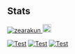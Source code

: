 ## Stats
 <a href="https://github.com/zearakun/"><img src="https://komarev.com/ghpvc/?username=zearakun" alt="zearakun" />
 <a href="http://twitter.com/zearakun"><img height="20" src="https://img.shields.io/twitter/follow/za_python?label=Twitter&logo=twitter&style=flat">
 
 [![Test](https://github-readme-stats.vercel.app/api/wakatime?username=zearakun&layout=compact)](https://wakatime.com/@zearakun)
 [![Test](https://github-readme-stats.vercel.app/api/top-langs/?username=zearakun&layout=compact)](https://github.com/zearakun)
 [![Test](https://github-profile-summary-cards.vercel.app/api/cards/profile-details?username=zearakun&theme=default)](https://github.com/zearakun)
